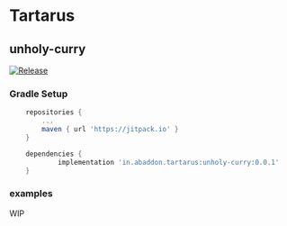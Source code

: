 # Tartarus 

## unholy-curry
[![Release](https://jitpack.io/v/in.abaddon/tartarus.svg)](https://jitpack.io/#in.abaddon/tartarus)

### Gradle Setup
```groovy
    repositories {
        ...
        maven { url 'https://jitpack.io' }
    }

	dependencies {
	        implementation 'in.abaddon.tartarus:unholy-curry:0.0.1'
	}

```

### examples
WIP
